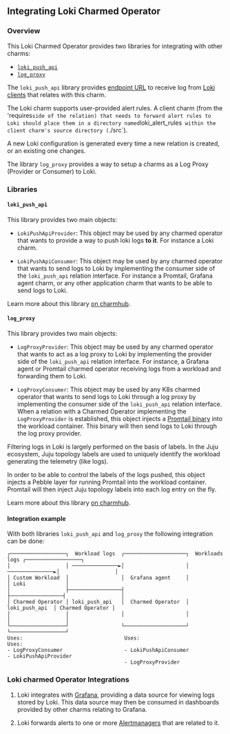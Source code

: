 ## Integrating Loki Charmed Operator

### Overview

This Loki Charmed Operator provides two libraries for integrating with other charms:

- [`loki_push_api`](https://charmhub.io/loki-k8s/libraries/loki_push_api)
- [`log_proxy`](https://charmhub.io/loki-k8s/libraries/log_proxy)


The `loki_push_api` library provides
[endpoint URL](https://grafana.com/docs/loki/latest/api/#post-lokiapiv1push)
to receive log from [Loki clients](https://grafana.com/docs/loki/latest/clients/) that relates
with this charm.

The Loki charm supports user-provided alert rules. A client charm (from the 'requires` side of the relation)
that needs to forward alert rules to Loki should place them in a directory named `loki_alert_rules`
within the client charm's source directory (`./src`).

A new Loki configuration is generated every time a new relation is created, or an existing one changes.

The library `log_proxy` provides a way to setup a charms as a Log Proxy (Provider or Consumer) to Loki.

### Libraries

#### `loki_push_api`

This library provides two main objects:

- `LokiPushApiProvider`: This object may be used by any charmed operator that wants to
provide a way to push loki logs **to it**. For instance a Loki charm.

- `LokiPushApiConsumer`: This object may be used by any charmed operator that wants to
send logs to Loki by implementing the consumer side of the `loki_push_api` relation interface.
For instance a Promtail, Grafana agent charm, or any other application charm that wants to be able to send logs to Loki.

Learn more about this library [on charmhub](https://charmhub.io/loki-k8s/libraries/loki_push_api).


#### `log_proxy`

This library provides two main objects:

- `LogProxyProvider`: This object may be used by any charmed operator that wants to act
as a log proxy to Loki by implementing the provider side of the `loki_push_api` relation interface.
For instance, a Grafana agent or Promtail charmed operator receiving logs from a workload
and forwarding them to Loki.

- `LogProxyConsumer`: This object may be used by any K8s charmed operator that wants to
send logs to Loki through a log proxy by implementing the consumer side of the `loki_push_api`
relation interface.
When a relation with a Charmed Operator implementing the `LogProxyProvider` is established,
this object injects a [Promtail binary](https://grafana.com/docs/loki/latest/clients/promtail/) into the workload container. This binary will then send logs to Loki through the log proxy provider.



Filtering logs in Loki is largely performed on the basis of labels.
In the Juju ecosystem, Juju topology labels are used to uniquely identify the workload generating the telemetry (like logs).

In order to be able to control the labels of the logs pushed, this object injects a Pebble layer
for running Promtail into the workload container. Promtail will then inject Juju topology labels into each
log entry on the fly.


Learn more about this library [on charmhub](https://charmhub.io/loki-k8s/libraries/log_proxy).


#### Integration example


With both libraries `loki_push_api` and `log_proxy` the following integration can be done:


```
┌──────────────────┐  Workload logs  ┌────────────────────┐  Workloads logs ┌──────────────────┐
│                  │ ───────────────►│                    │ ───────────────►│                  │
│ Custom Workload  │                 │  Grafana agent     │                 │ Loki             │
│                  ├─────────────────┤                    ├─────────────────┤                  │
│ Charmed Operator │ loki_push_api   │  Charmed Operator  │  loki_push_api  │ Charmed Operator │
│                  │                 │                    │                 │                  │
└──────────────────┘                 └────────────────────┘                 └──────────────────┘
Uses:                                 Uses:                                  Uses:
- LogProxyConsumer                    - LokiPushApiConsumer                 - LokiPushApiProvider
                                      - LogProxyProvider
```



### Loki charmed Operator Integrations

1. Loki integrates with
[Grafana](https://charmhub.io/grafana-k8s), providing a data source
for viewing logs stored by Loki. This data source may then be
consumed in dashboards provided by other charms relating to Grafana.

2. Loki forwards alerts to one or more
[Alertmanagers](https://charmhub.io/alertmanager-k8s) that are related
to it.
